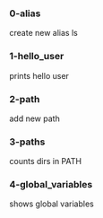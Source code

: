 ### 0-alias
create new alias ls

### 1-hello_user
prints hello user

### 2-path
add new path

### 3-paths
counts dirs in PATH

### 4-global_variables
shows global variables

